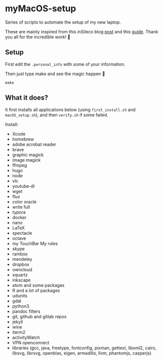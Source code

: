 # myMacOS-setup

Series of scripts to automate the setup of my new laptop.

These are mainly inspired from this inSileco blog [post](https://insileco.github.io/2018/07/13/my-macos-setup/) and this [guide](https://sourabhbajaj.com/mac-setup/). Thank you all for the incredible work! 💚

## Setup

First edit the `.personal_info` with some of your information.

Then just type make and see the magic happen 🧙

```
make
```

## What it does?

It first installs all applications below (using `first_install.sh` and `macOS_setup.sh`), and then `verify.sh` if some failed.

Install:
- Xcode
- homebrew
- adobe acrobat reader
- brave
- graphic magick
- image magick
- ffmpeg
- hugo
- node
- vlc
- youtube-dl
- wget
- flux
- color oracle
- write full
- typora
- docker
- nano
- LaTeX
- spectacle
- octave
- my TouchBar My rules
- skype
- rambox
- mendeley
- dropbox
- owncloud
- xquartz
- inkscape
- atom and some packages
- R and a lot of packages
- udunits
- gdal
- python3
- pandoc filters
- git, github and gitlab repos
- jekyll
- wine
- iterm2
- activityWatch
- VPN openconnect
- libraries (gcc, java, freetype, fontconfig, pixman, gettext, libxml2, cairo, libsvg, librsvg, openblas, eigen, armadillo, llvm, phantomjs, casperjs)
